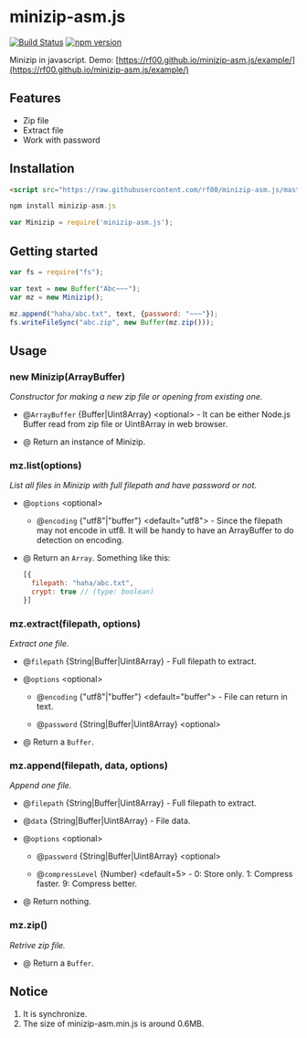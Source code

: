 # minizip-asm.js

[![Build Status](https://travis-ci.org/rf00/minizip-asm.js.svg?branch=master)](https://travis-ci.org/rf00/minizip-asm.js) [![npm version](https://badge.fury.io/js/minizip-asm.js.svg)](https://www.npmjs.com/package/minizip-asm.js)

Minizip in javascript. Demo: [https://rf00.github.io/minizip-asm.js/example/](https://rf00.github.io/minizip-asm.js/example/)

## Features

* Zip file
* Extract file
* Work with password

## Installation

```html
<script src="https://raw.githubusercontent.com/rf00/minizip-asm.js/master/lib/minizip-asm.min.js"></script>
```

```js
npm install minizip-asm.js

var Minizip = require('minizip-asm.js');
```

## Getting started

```js
var fs = require("fs");

var text = new Buffer("Abc~~~");
var mz = new Minizip();

mz.append("haha/abc.txt", text, {password: "~~~"});
fs.writeFileSync("abc.zip", new Buffer(mz.zip()));
```

## Usage

### new Minizip(ArrayBuffer)

*Constructor for making a new zip file or opening from existing one.*

* @`ArrayBuffer` {Buffer|Uint8Array} \<optional> - It can be either Node.js Buffer read from zip file or Uint8Array in web browser.

* @ Return an instance of Minizip.

### mz.list(options)

*List all files in Minizip with full filepath and have password or not.*

* @`options` \<optional>

  * @`encoding` {"utf8"|"buffer"} \<default="utf8"> - Since the filepath may not encode in utf8. It will be handy to have an ArrayBuffer to do detection on encoding.

* @ Return an `Array`. Something like this:
    
    ```js
    [{
      filepath: "haha/abc.txt",
      crypt: true // (type: boolean)
    }]
    ```

### mz.extract(filepath, options)

*Extract one file.*

* @`filepath` {String|Buffer|Uint8Array} - Full filepath to extract.

* @`options` \<optional>

  * @`encoding` {"utf8"|"buffer"} \<default="buffer"> - File can return in text.
  
  * @`password` {String|Buffer|Uint8Array} \<optional>

* @ Return a `Buffer`.

### mz.append(filepath, data, options)

*Append one file.*

* @`filepath` {String|Buffer|Uint8Array} - Full filepath to extract.

* @`data` {String|Buffer|Uint8Array} - File data.

* @`options` \<optional>

  * @`password` {String|Buffer|Uint8Array} \<optional>
  
  * @`compressLevel` {Number} \<default=5> - 0: Store only. 1: Compress faster. 9: Compress better.

* @ Return nothing.

### mz.zip()

*Retrive zip file.*

* @ Return a `Buffer`.

## Notice

1. It is synchronize.
2. The size of minizip-asm.min.js is around 0.6MB.
